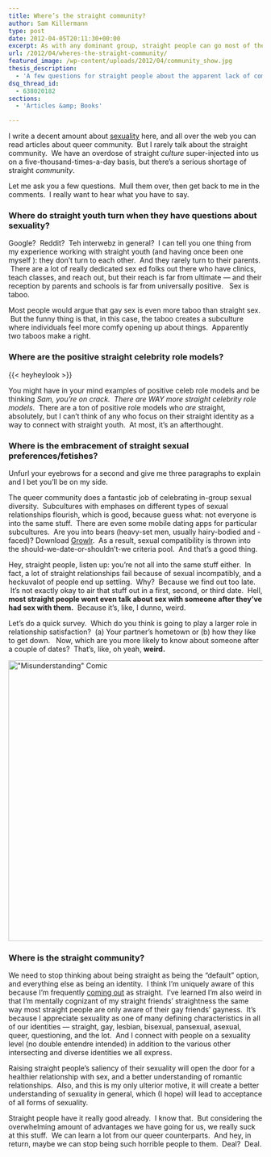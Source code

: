 ```yaml
---
title: Where’s the straight community?
author: Sam Killermann
type: post
date: 2012-04-05T20:11:30+00:00
excerpt: As with any dominant group, straight people can go most of their lives with their sexuality being unmarked. This is as harmful for folks who are straight as it is for folks who are queer.
url: /2012/04/wheres-the-straight-community/
featured_image: /wp-content/uploads/2012/04/community_show.jpg
thesis_description:
  - 'A few questions for straight people about the apparent lack of community and some suggestions of things we can learn from the queer community.  And a graphic comic.'
dsq_thread_id:
  - 638020182
sections:
  - 'Articles &amp; Books'

---
```

I write a decent amount about <a title="Sexuality Articles" href="/category/sexuality-2/" target="_blank">sexuality</a> here, and all over the web you can read articles about queer community.  But I rarely talk about the straight community.  We have an overdose of straight _culture_ super-injected into us on a five-thousand-times-a-day basis, but there&#8217;s a serious shortage of straight _community_.

Let me ask you a few questions.  Mull them over, then get back to me in the comments.  I really want to hear what you have to say.

<!--more-->

### Where do straight youth turn when they have questions about sexuality?

Google?  Reddit?  Teh interwebz in general?  I can tell you one thing from my experience working with straight youth (and having once been one myself ): they don&#8217;t turn to each other.  And they rarely turn to their parents.  There are a lot of really dedicated sex ed folks out there who have clinics, teach classes, and reach out, but their reach is far from ultimate &#8212; and their reception by parents and schools is far from universally positive.   Sex is taboo.

Most people would argue that gay sex is even more taboo than straight sex.  But the funny thing is that, in this case, the taboo creates a subculture where individuals feel more comfy opening up about things.  Apparently two taboos make a right.

### Where are the positive straight celebrity role models?

{{< heyheylook >}}


You might have in your mind examples of positive celeb role models and be thinking _Sam, you&#8217;re on crack.  There are WAY more straight celebrity role models_.  There are a ton of positive role models who _are_ straight, absolutely, but I can&#8217;t think of any who focus on their straight identity as a way to connect with straight youth.  At most, it&#8217;s an afterthought.

### Where is the embracement of straight sexual preferences/fetishes?

Unfurl your eyebrows for a second and give me three paragraphs to explain and I bet you&#8217;ll be on my side.

The queer community does a fantastic job of celebrating in-group sexual diversity.  Subcultures with emphases on different types of sexual relationships flourish, which is good, because guess what: not everyone is into the same stuff.  There are even some mobile dating apps for particular subcultures.  Are you into bears (heavy-set men, usually hairy-bodied and -faced)? Download <a title="Growlr" href="http://www.growlrapp.com/" target="_blank">Growlr</a>.  As a result, sexual compatibility is thrown into the should-we-date-or-shouldn&#8217;t-we criteria pool.  And that&#8217;s a good thing.

Hey, straight people, listen up: you&#8217;re not all into the same stuff either.  In fact, a lot of straight relationships fail because of sexual incompatibly, and a heckuvalot of people end up settling.  Why?  Because we find out too late.  It&#8217;s not exactly okay to air that stuff out in a first, second, or third date.  Hell, **most straight people wont even talk about sex with someone after they&#8217;ve had sex with them.**  Because it&#8217;s, like, I dunno, weird.

Let&#8217;s do a quick survey.  Which do you think is going to play a larger role in relationship satisfaction?  (a) Your partner&#8217;s hometown or (b) how they like to get down.   Now, which are you more likely to know about someone after a couple of dates?  That&#8217;s, like, oh yeah, **weird.**

[<img class="alignnone  wp-image-1241 lazy-load" title="&quot;Misunderstanding&quot; Comic" data-src="/wp-content/uploads/2012/04/misunderstanding.jpg" alt="&quot;Misunderstanding&quot; Comic" width="556" data-srcset="/wp-content/uploads/2012/04/misunderstanding.jpg 800w, /wp-content/uploads/2012/04/misunderstanding-300x210.jpg 300w" sizes="(max-width: 800px) 100vw, 800px" />][1]

### Where is the straight community?

We need to stop thinking about being straight as being the &#8220;default&#8221; option, and everything else as being an identity.  I think I&#8217;m uniquely aware of this because I&#8217;m frequently <a title="A show about snap judgments, identity, and oppression." href="/a-show-about-snap-judgments-identity-and-oppression/" target="_blank">coming out</a> as straight.  I&#8217;ve learned I&#8217;m also weird in that I&#8217;m mentally cognizant of my straight friends&#8217; straightness the same way most straight people are only aware of their gay friends&#8217; gayness.  It&#8217;s because I appreciate sexuality as one of many defining characteristics in all of our identities &#8212; straight, gay, lesbian, bisexual, pansexual, asexual, queer, questioning, and the lot.  And I connect with people on a sexuality level (no double entendre intended) in addition to the various other intersecting and diverse identities we all express.

Raising straight people&#8217;s saliency of their sexuality will open the door for a healthier relationship with sex, and a better understanding of romantic relationships.  Also, and this is my only ulterior motive, it will create a better understanding of sexuality in general, which (I hope) will lead to acceptance of all forms of sexuality.

Straight people have it really good already.  I know that.  But considering the overwhelming amount of advantages we have going for us, we really suck at this stuff.  We can learn a lot from our queer counterparts.  And hey, in return, maybe we can stop being such horrible people to them.  Deal?  Deal.

 [1]: /wp-content/uploads/2012/04/misunderstanding.jpg